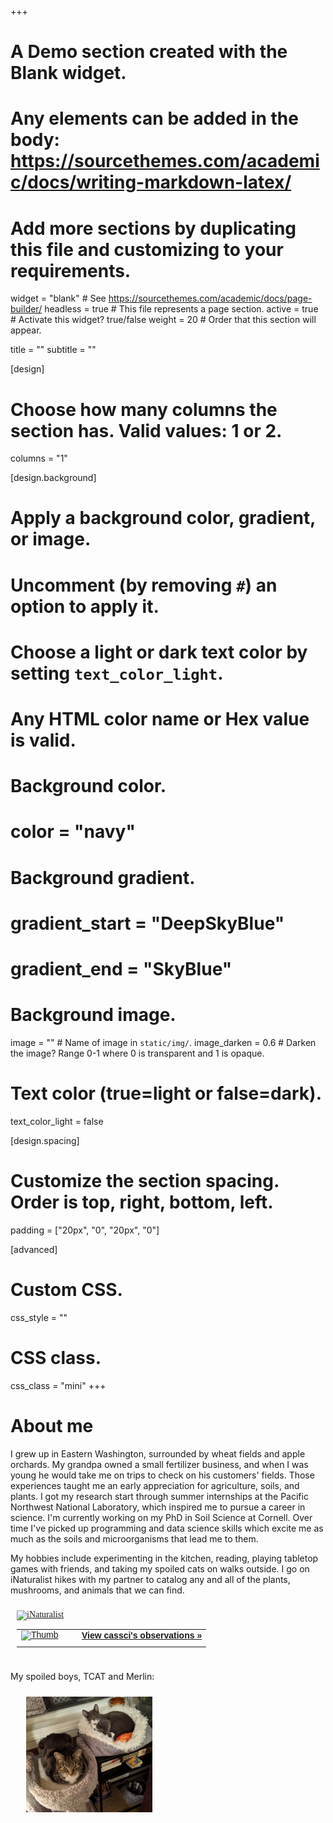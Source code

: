 +++
# A Demo section created with the Blank widget.
# Any elements can be added in the body: https://sourcethemes.com/academic/docs/writing-markdown-latex/
# Add more sections by duplicating this file and customizing to your requirements.

widget = "blank"  # See https://sourcethemes.com/academic/docs/page-builder/
headless = true  # This file represents a page section.
active = true # Activate this widget? true/false
weight = 20  # Order that this section will appear.

title = ""
subtitle = ""

[design]
  # Choose how many columns the section has. Valid values: 1 or 2.
  columns = "1"

[design.background]
  # Apply a background color, gradient, or image.
  #   Uncomment (by removing `#`) an option to apply it.
  #   Choose a light or dark text color by setting `text_color_light`.
  #   Any HTML color name or Hex value is valid.

  # Background color.
  # color = "navy"
  
  # Background gradient.
  # gradient_start = "DeepSkyBlue"
  # gradient_end = "SkyBlue"
  
  # Background image.
  image = ""  # Name of image in `static/img/`.
  image_darken = 0.6  # Darken the image? Range 0-1 where 0 is transparent and 1 is opaque.

  # Text color (true=light or false=dark).
  text_color_light = false

[design.spacing]
  # Customize the section spacing. Order is top, right, bottom, left.
  padding = ["20px", "0", "20px", "0"]

[advanced]
 # Custom CSS. 
 css_style = ""
 
 # CSS class.
 css_class = "mini"
+++

# About me

I grew up in Eastern Washington, surrounded by wheat fields and apple orchards. My grandpa owned a small fertilizer business, and when I was young he would take me on trips to check on his customers' fields. Those experiences taught me an early appreciation for agriculture, soils, and plants. I got my research start through summer internships at the Pacific Northwest National Laboratory, which inspired me to pursue a career in science. I'm currently working on my PhD in Soil Science at Cornell. Over time I've picked up programming and data science skills which excite me as much as the soils and microorganisms that lead me to them.

My hobbies include experimenting in the kitchen, reading,  playing tabletop games with friends, and taking my spoiled cats on walks outside. I go on iNaturalist hikes with my partner to catalog any and all of the plants, mushrooms, and animals that we can find.

<style type="text/css" media="screen">
.inat-widget { font-family: Georgia, serif; padding: 10px; line-height: 1;}
.inat-widget-header {margin-bottom: 10px;}
.inat-widget td {vertical-align: top; padding-bottom: 10px;}
.inat-label { color: #888; }
.inat-meta { font-size: smaller; margin-top: 3px; line-height: 1.2;}
.inat-observation-body, .inat-user-body { padding-left: 10px; }
.inat-observation-image {text-align: center;}
.inat-observation-image, .inat-user-image { width: 80px; display: inline-block; }
.inat-observation-image img, .inat-user-image img { max-width: 100px; }
.inat-observation-image img { vertical-align: middle; }
.inat-widget-small .inat-observation-image { display:block; float: left; margin: 0 3px 3px 0; height:100px;}
.inat-label, .inat-value, .inat-user { font-family: "Trebuchet MS", Arial, sans-serif; }
.inat-user-body {vertical-align: middle;}
.inat-widget td.inat-user-body {vertical-align: middle;}
.inat-widget .inat-footer td.inat-value {vertical-align: middle; padding-left: 10px;}
</style>
<div class="inat-widget">
    <div class="inat-widget-header">
      <a href="https://www.inaturalist.org"><img alt="iNaturalist" src="https://www.inaturalist.org/assets/logo-small-c1caecf8d38ed3d4ddeb7a1da076ec97.png" /></a>  
    </div>
  <script type="text/javascript" charset="utf-8" src="https://www.inaturalist.org/observations/cassci.widget?layout=small&limit=12&order=desc&order_by=observed_on"></script>
  <table class="inat-footer">
    <tr class="inat-user">
        <td class="inat-user-image">
          <a border="0" href="https://www.inaturalist.org/observations/cassci"><img class="usericon" src="https://static.inaturalist.org/attachments/users/icons/3074887/thumb.jpeg?1596043186" alt="Thumb" /></a>
        </td>
      <td class="inat-value">
        <strong>
            <a href="https://www.inaturalist.org/observations/cassci">View cassci's observations »</a>
        </strong>
      </td>
    </tr>
  </table>
</div>

My spoiled boys, TCAT and Merlin:

<img src="tcat_merlin.jpg" align="left" alt="My cats, TCAT and Merlin" style="width:40%" HSPACE="25" VSPACE="10"/>

